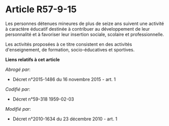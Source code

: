 # Article R57-9-15

Les personnes détenues mineures de plus de seize ans suivent une activité à caractère éducatif destinée à contribuer au
développement de leur personnalité et à favoriser leur insertion sociale, scolaire et professionnelle. 

Les activités proposées à ce titre consistent en des activités d'enseignement, de formation, socio-éducatives et sportives.

**Liens relatifs à cet article**

_Abrogé par_:

  - Décret n°2015-1486 du 16 novembre 2015 - art. 1

_Codifié par_:

  - Décret n°59-318 1959-02-03

_Modifié par_:

  - Décret n°2010-1634 du 23 décembre 2010 - art. 1
